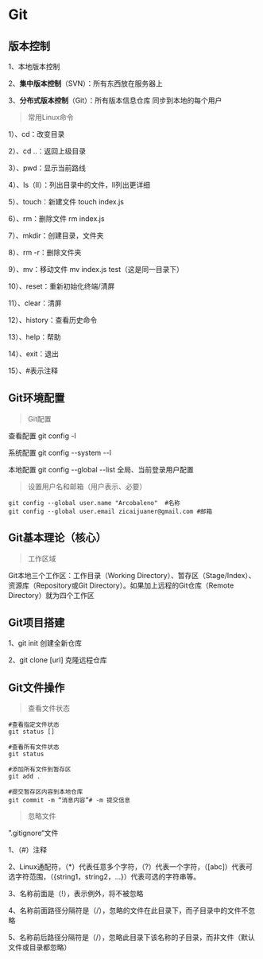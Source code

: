 # Git



## 版本控制

1、本地版本控制

2、**集中版本控制**（SVN）：所有东西放在服务器上

3、**分布式版本控制**（Git）：所有版本信息仓库 同步到本地的每个用户 

> 常用Linux命令

1）、cd：改变目录

2）、cd ..：返回上级目录

3）、pwd：显示当前路线

4）、ls（ll）：列出目录中的文件，ll列出更详细

5）、touch：新建文件 touch index.js

6）、rm：删除文件 rm index.js

7）、mkdir：创建目录，文件夹

8）、rm -r：删除文件夹

9）、mv：移动文件 mv index.js  test（这是同一目录下）

10）、reset：重新初始化终端/清屏

11）、clear：清屏

12）、history：查看历史命令

13）、help：帮助

14）、exit：退出

15）、#表示注释



## Git环境配置

> Git配置

查看配置 git config -l

系统配置 git config --system --l

本地配置 git config --global --list  全局、当前登录用户配置

> 设置用户名和邮箱（用户表示、必要）

```shell
git config --global user.name "Arcobaleno"  #名称
git config --global user.email zicaijuaner@gmail.com #邮箱
```





## Git基本理论（核心）

>工作区域

Git本地三个工作区：工作目录（Working Directory）、暂存区（Stage/Index）、资源库（Repository或Git Directory）。如果加上远程的Git仓库（Remote Directory）就为四个工作区



## Git项目搭建

1、git init 创建全新仓库

2、git clone [url] 克隆远程仓库 



## Git文件操作

> 查看文件状态

```shell
#查看指定文件状态
git status []

#查看所有文件状态
git status

#添加所有文件到暂存区
git add .

#提交暂存区内容到本地仓库
git commit -m “消息内容”# -m 提交信息
```



> 忽略文件

”.gitignore“文件 

1、（#）注释

2、Linux通配符，（*）代表任意多个字符，（?）代表一个字符，（[abc]）代表可选字符范围，（{string1，string2，...}）代表可选的字符串等。

3、名称前面是（!），表示例外，将不被忽略

4、名称前面路径分隔符是（/），忽略的文件在此目录下，而子目录中的文件不忽略

5、名称前后路径分隔符是（/），忽略此目录下该名称的子目录，而非文件（默认文件或目录都忽略）



